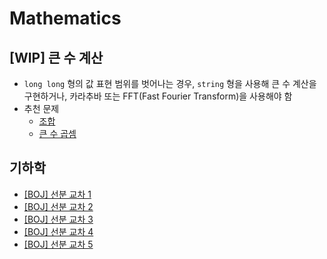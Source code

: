 # Mathematics

## [WIP] 큰 수 계산
* `long long` 형의 값 표현 범위를 벗어나는 경우, `string` 형을 사용해 큰 수 계산을 구현하거나, 카라추바 또는 FFT(Fast Fourier Transform)을 사용해야 함
* 추천 문제
    * [조합](https://www.acmicpc.net/problem/2407)
    * [큰 수 곱셈](https://www.acmicpc.net/problem/13277)

## 기하학
* [[BOJ] 선분 교차 1](https://www.acmicpc.net/problem/17386)
* [[BOJ] 선분 교차 2](https://www.acmicpc.net/problem/17387)
* [[BOJ] 선분 교차 3](https://www.acmicpc.net/problem/20149)
* [[BOJ] 선분 교차 4](https://www.acmicpc.net/problem/20150)
* [[BOJ] 선분 교차 5](https://www.acmicpc.net/problem/20151)
